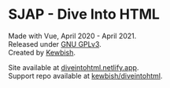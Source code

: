# SJAP - Dive Into HTML

Made with Vue, April 2020 - April 2021.  
Released under [GNU GPLv3](https://www.gnu.org/licenses/gpl-3.0.en.html).  
Created by [Kewbish](https://kewbish.github.io).

Site available at [diveintohtml.netlify.app](https://diveintohtml.netlify.app).  
Support repo available at [kewbish/diveintohtml](https://github.com/kewbish/diveintohtml).
